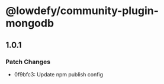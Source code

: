 # @lowdefy/community-plugin-mongodb

## 1.0.1

### Patch Changes

- 0f9bfc3: Update npm publish config
